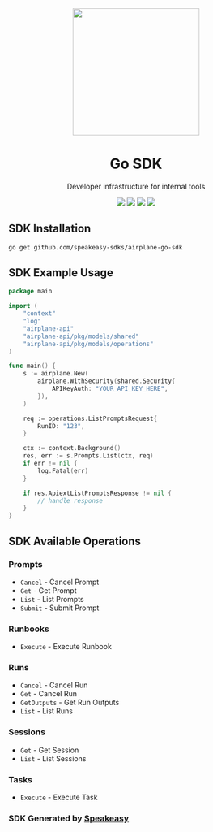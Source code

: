 <div align="center">
    <picture>
        <source srcset="https://user-images.githubusercontent.com/6267663/227311185-62d5759f-743c-488b-8b97-09eae1dac881.png" media="(prefers-color-scheme: dark)" width="250">
        <img src="https://user-images.githubusercontent.com/6267663/227311185-62d5759f-743c-488b-8b97-09eae1dac881.png" width="250">
    </picture>
    <h1>Go SDK</h1>
   <p>Developer infrastructure for internal tools</p>
   <a href="https://docs.airplane.dev/"><img src="https://img.shields.io/static/v1?label=Docs&message=API Ref&color=5444e4&style=for-the-badge" /></a>
   <a href="https://github.com/speakeasy-sdks/airplane-go-sdk/actions"><img src="https://img.shields.io/github/actions/workflow/status/speakeasy-sdks/airplane-go-sdk/speakeasy_generate.yaml?style=for-the-badge" /></a>
  <a href="https://opensource.org/licenses/MIT"><img src="https://img.shields.io/badge/License-MIT-blue.svg?style=for-the-badge" /></a>
  <a href="https://github.com/speakeasy-sdks/airplane-go-sdk/releases"><img src="https://img.shields.io/github/v/release/speakeasy-sdks/airplane-go-sdk?sort=semver&style=for-the-badge" /></a>
</div>

<!-- Start SDK Installation -->
## SDK Installation

```bash
go get github.com/speakeasy-sdks/airplane-go-sdk
```
<!-- End SDK Installation -->

## SDK Example Usage
<!-- Start SDK Example Usage -->
```go
package main

import (
    "context"
    "log"
    "airplane-api"
    "airplane-api/pkg/models/shared"
    "airplane-api/pkg/models/operations"
)

func main() {
    s := airplane.New(
        airplane.WithSecurity(shared.Security{
            APIKeyAuth: "YOUR_API_KEY_HERE",
        }),
    )

    req := operations.ListPromptsRequest{
        RunID: "123",
    }

    ctx := context.Background()
    res, err := s.Prompts.List(ctx, req)
    if err != nil {
        log.Fatal(err)
    }

    if res.ApiextListPromptsResponse != nil {
        // handle response
    }
}
```
<!-- End SDK Example Usage -->

<!-- Start SDK Available Operations -->
## SDK Available Operations


### Prompts

* `Cancel` - Cancel Prompt
* `Get` - Get Prompt
* `List` - List Prompts
* `Submit` - Submit Prompt

### Runbooks

* `Execute` - Execute Runbook

### Runs

* `Cancel` - Cancel Run
* `Get` - Cancel Run
* `GetOutputs` - Get Run Outputs
* `List` - List Runs

### Sessions

* `Get` - Get Session
* `List` - List Sessions

### Tasks

* `Execute` - Execute Task
<!-- End SDK Available Operations -->

### SDK Generated by [Speakeasy](https://docs.speakeasyapi.dev/docs/using-speakeasy/client-sdks)
